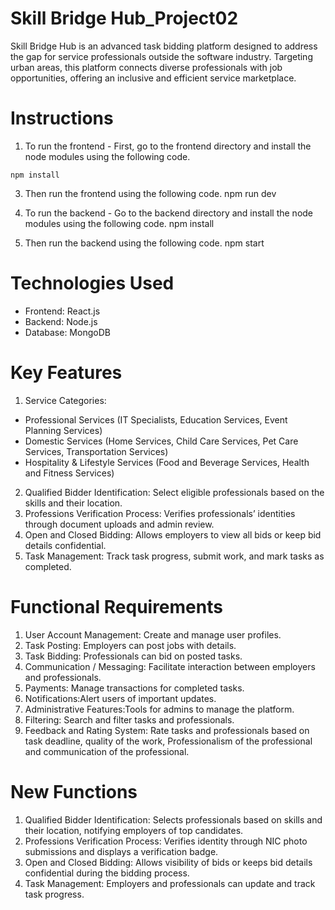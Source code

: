 # Skill Bridge Hub_Project02
 Skill Bridge Hub is an advanced task bidding platform designed to address the gap for service professionals outside the software industry. Targeting urban areas, this platform connects diverse professionals with job opportunities, offering an inclusive and efficient service marketplace.

# Instructions
 1. To run the frontend - First, go to the frontend directory and install the node modules using the following code.
```
npm install
```

3. Then run the frontend using the following code.
npm run dev

4. To run the backend - Go to the backend directory and install the node modules using the following code.
npm install
5. Then run the backend using the following code.
npm start

# Technologies Used
- Frontend: React.js
- Backend: Node.js
- Database: MongoDB
# Key Features
1. Service Categories:
  - Professional Services (IT Specialists, Education Services, Event Planning Services)
  - Domestic Services (Home Services, Child Care Services, Pet Care Services, Transportation Services)
  - Hospitality & Lifestyle Services (Food and Beverage Services, Health and Fitness Services)
2. Qualified Bidder Identification: Select eligible professionals based on the skills and their location.
3. Professions Verification Process: Verifies professionals’ identities through document uploads and admin review.
4. Open and Closed Bidding: Allows employers to view all bids or keep bid details confidential.
5. Task Management: Track task progress, submit work, and mark tasks as completed.

# Functional Requirements
1. User Account Management: Create and manage user profiles.
2. Task Posting: Employers can post jobs with details.
3. Task Bidding: Professionals can bid on posted tasks.
4. Communication / Messaging: Facilitate interaction between employers and professionals.
5. Payments: Manage transactions for completed tasks.
6. Notifications:Alert users of important updates.
7. Administrative Features:Tools for admins to manage the platform.
8. Filtering: Search and filter tasks and professionals.
9. Feedback and Rating System: Rate tasks and professionals based on task deadline, quality of the work, Professionalism of the professional and communication of the professional.

# New Functions
1. Qualified Bidder Identification: Selects professionals based on skills and their location, notifying employers of top candidates.
2. Professions Verification Process: Verifies identity through NIC photo submissions and displays a verification badge.
3. Open and Closed Bidding: Allows visibility of bids or keeps bid details confidential during the bidding process.
4. Task Management: Employers and professionals can update and track task progress.
